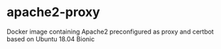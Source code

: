 # apache2-proxy
Docker image containing Apache2 preconfigured as proxy and certbot based on Ubuntu 18.04 Bionic
